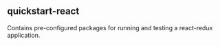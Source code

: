 ## quickstart-react
Contains pre-configured packages for running and testing a react-redux application.